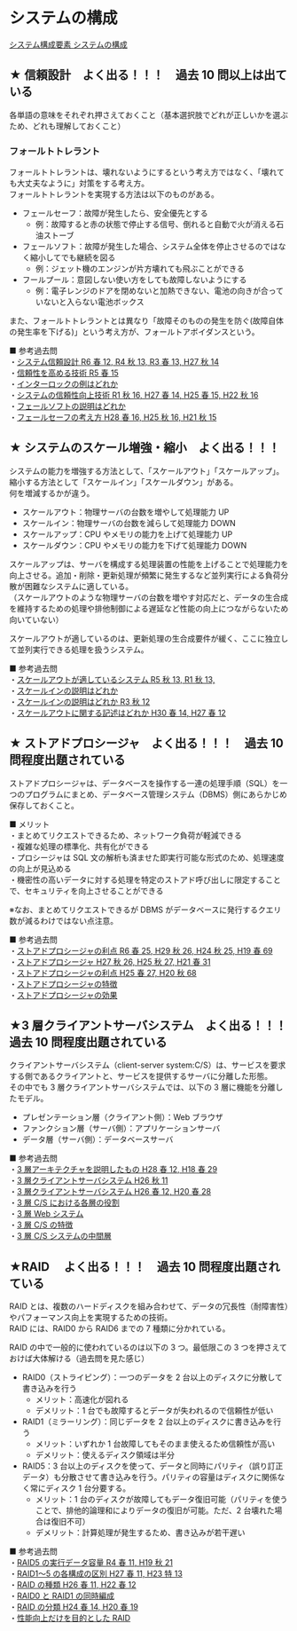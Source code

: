 # システムの構成

[システム構成要素 システムの構成](https://www.ap-siken.com/index_te.html#4_1)

## ★ 信頼設計　よく出る！！！　過去 10 問以上は出ている

各単語の意味をそれぞれ押さえておくこと（基本選択肢でどれが正しいかを選ぶため、どれも理解しておくこと）

### フォールトトレラント

フォールトトレラントは、壊れないようにするという考え方ではなく、「壊れても大丈夫なように」対策をする考え方。  
フォールトトレラントを実現する方法は以下のものがある。

- フェールセーフ：故障が発生したら、安全優先とする
  - 例：故障すると赤の状態で停止する信号、倒れると自動で火が消える石油ストーブ
- フェールソフト：故障が発生した場合、システム全体を停止させるのではなく縮小してでも継続を図る
  - 例：ジェット機のエンジンが片方壊れても飛ぶことができる
- フールプール：意図しない使い方をしても故障しないようにする
  - 例：電子レンジのドアを閉めないと加熱できない、電池の向きが合っていないと入らない電池ボックス

また、フォールトトレラントとは異なり「故障そのものの発生を防ぐ(故障自体の発生率を下げる)」という考え方が、フォールトアボイダンスという。

■ 参考過去問  
・[システム信頼設計 R6 春 12, R4 秋 13, R3 春 13, H27 秋 14](https://www.ap-siken.com/kakomon/06_haru/q12.html)  
・[信頼性を高める技術 R5 春 15](https://www.ap-siken.com/kakomon/05_haru/q15.html)  
・[インターロックの例はどれか](https://www.ap-siken.com/kakomon/03_aki/q13.html)  
・[システムの信頼性向上技術 R1 秋 16, H27 春 14, H25 春 15, H22 秋 16](https://www.ap-siken.com/kakomon/01_aki/q16.html)  
・[フェールソフトの説明はどれか](https://www.ap-siken.com/kakomon/30_haru/q15.html)  
・[フェールセーフの考え方 H28 春 16, H25 秋 16, H21 秋 15](https://www.ap-siken.com/kakomon/28_haru/q16.html)

## ★ システムのスケール増強・縮小　よく出る！！！

システムの能力を増強する方法として、「スケールアウト」「スケールアップ」。縮小する方法として「スケールイン」「スケールダウン」がある。  
何を増減するかが違う。

- スケールアウト：物理サーバの台数を増やして処理能力 UP
- スケールイン：物理サーバの台数を減らして処理能力 DOWN
- スケールアップ：CPU やメモリの能力を上げて処理能力 UP
- スケールダウン：CPU やメモリの能力を下げて処理能力 DOWN

スケールアップは、サーバを構成する処理装置の性能を上げることで処理能力を向上させる。追加・削除・更新処理が頻繁に発生するなど並列実行による負荷分散が困難なシステムに適している。  
（スケールアウトのような物理サーバの台数を増やす対応だと、データの生合成を維持するための処理や排他制御による遅延など性能の向上につながらないため向いていない）

スケールアウトが適しているのは、更新処理の生合成要件が緩く、ここに独立して並列実行できる処理を扱うシステム。

■ 参考過去問  
・[スケールアウトが適しているシステム R5 秋 13, R1 秋 13, ](https://www.ap-siken.com/kakomon/05_aki/q13.html)  
・[スケールインの説明はどれか](https://www.ap-siken.com/kakomon/05_haru/q13.html)  
・[スケールインの説明はどれか R3 秋 12](https://www.ap-siken.com/kakomon/03_aki/q12.html)  
・[スケールアウトに関する記述はどれか H30 春 14, H27 春 12](https://www.ap-siken.com/kakomon/30_haru/q14.html)

## ★ ストアドプロシージャ　よく出る！！！　過去 10 問程度出題されている

ストアドプロシージャは、データベースを操作する一連の処理手順（SQL）を一つのプログラムにまとめ、データベース管理システム（DBMS）側にあらかじめ保存しておくこと。

■ メリット  
・まとめてリクエストできるため、ネットワーク負荷が軽減できる  
・複雑な処理の標準化、共有化ができる  
・プロシージャは SQL 文の解析も済ませた即実行可能な形式のため、処理速度の向上が見込める  
・機密性の高いデータに対する処理を特定のストアド呼び出しに限定することで、セキュリティを向上させることができる

※なお、まとめてリクエストできるが DBMS がデータベースに発行するクエリ数が減るわけではない点注意。

■ 参考過去問  
・[ストアドプロシージャの利点 R6 春 25, H29 秋 26, H24 秋 25, H19 春 69](https://www.ap-siken.com/kakomon/06_haru/q25.html)  
・[ストアドプロシージャ H27 秋 26, H25 秋 27, H21 春 31](https://www.ap-siken.com/kakomon/27_aki/q26.html)  
・[ストアドプロシージャの利点 H25 春 27, H20 秋 68](https://www.ap-siken.com/kakomon/25_haru/q27.html)  
・[ストアドプロシージャの特徴](https://www.ap-siken.com/kakomon/19_aki/q69.html)  
・[ストアドプロシージャの効果](https://www.ap-siken.com/kakomon/17_haru/q28.html)

## ★3 層クライアントサーバシステム　よく出る！！！　過去 10 問程度出題されている

クライアントサーバシステム（client-server system:C/S）は、サービスを要求する側であるクライアントと、サービスを提供するサーバに分離した形態。  
その中でも 3 層クライアントサーバシステムでは、以下の 3 層に機能を分離したモデル。

- プレゼンテーション層（クライアント側）：Web ブラウザ
- ファンクション層（サーバ側）：アプリケーションサーバ
- データ層（サーバ側）：データベースサーバ

■ 参考過去問  
・[3 層アーキテクチャを説明したもの H28 春 12, H18 春 29](https://www.ap-siken.com/kakomon/28_haru/q12.html)  
・[3 層クライアントサーバシステム H26 秋 11](https://www.ap-siken.com/kakomon/26_aki/q11.html)  
・[3 層クライアントサーバシステム H26 春 12, H20 春 28](https://www.ap-siken.com/kakomon/26_haru/q12.html)  
・[3 層 C/S における各層の役割](https://www.ap-siken.com/kakomon/25_haru/q13.html)  
・[3 層 Web システム](https://www.ap-siken.com/kakomon/23_toku/q15.html)  
・[3 層 C/S の特徴](https://www.ap-siken.com/kakomon/19_haru/q29.html)  
・[3 層 C/S システムの中間層](https://www.ap-siken.com/kakomon/17_aki/q29.html)

## ★RAID 　よく出る！！！　過去 10 問程度出題されている

RAID とは、複数のハードディスクを組み合わせて、データの冗長性（耐障害性）やパフォーマンス向上を実現するための技術。  
RAID には、RAID0 から RAID6 までの 7 種類に分かれている。

RAID の中で一般的に使われているのは以下の 3 つ。最低限この 3 つを押さえておけば大体解ける（過去問を見た感じ）

- RAID0（ストライピング）：一つのデータを 2 台以上のディスクに分散して書き込みを行う
  - メリット：高速化が図れる
  - デメリット：1 台でも故障するとデータが失われるので信頼性が低い
- RAID1（ミラーリング）：同じデータを 2 台以上のディスクに書き込みを行う
  - メリット：いずれか 1 台故障してもそのまま使えるため信頼性が高い
  - デメリット：使えるディスク領域は半分
- RAID5：3 台以上のディスクを使って、データと同時にパリティ（誤り訂正データ）も分散させて書き込みを行う。パリティの容量はディスクに関係なく常にディスク 1 台分要する。
  - メリット：1 台のディスクが故障してもデータ復旧可能（パリティを使うことで、排他的論理和によりデータの復旧が可能。ただ、2 台壊れた場合は復旧不可）
  - デメリット：計算処理が発生するため、書き込みが若干遅い

■ 参考過去問  
・[RAID5 の実行データ容量 R4 春 11, H19 秋 21](https://www.ap-siken.com/kakomon/04_haru/q11.html)  
・[RAID1〜5 の各構成の区別 H27 春 11, H23 特 13](https://www.ap-siken.com/kakomon/27_haru/q11.html)  
・[RAID の種類 H26 春 11, H22 春 12](https://www.ap-siken.com/kakomon/26_haru/q11.html)  
・[RAID0 と RAID1 の同時編成](https://www.ap-siken.com/kakomon/25_aki/q13.html)  
・[RAID の分類 H24 春 14, H20 春 19](https://www.ap-siken.com/kakomon/24_haru/q14.html)  
・[性能向上だけを目的とした RAID](https://www.ap-siken.com/kakomon/17_haru/q48.html)
